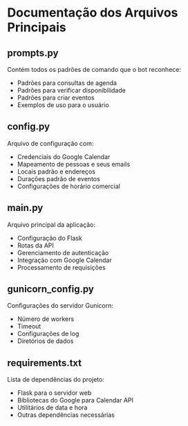 # Documentação dos Arquivos Principais

## prompts.py
Contém todos os padrões de comando que o bot reconhece:
- Padrões para consultas de agenda
- Padrões para verificar disponibilidade
- Padrões para criar eventos
- Exemplos de uso para o usuário

## config.py
Arquivo de configuração com:
- Credenciais do Google Calendar
- Mapeamento de pessoas e seus emails
- Locais padrão e endereços
- Durações padrão de eventos
- Configurações de horário comercial

## main.py
Arquivo principal da aplicação:
- Configuração do Flask
- Rotas da API
- Gerenciamento de autenticação
- Integração com Google Calendar
- Processamento de requisições

## gunicorn_config.py
Configurações do servidor Gunicorn:
- Número de workers
- Timeout
- Configurações de log
- Diretórios de dados

## requirements.txt
Lista de dependências do projeto:
- Flask para o servidor web
- Bibliotecas do Google para Calendar API
- Utilitários de data e hora
- Outras dependências necessárias 
